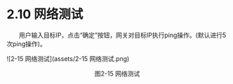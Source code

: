 # 2.10 网络测试



　　用户输入目标IP，点击“确定”按钮，网关对目标IP执行ping操作。(默认进行5次ping操作)。

![2-15 网络测试](assets/2-15 网络测试.png)

<center>图2-15 网络测试</center>

